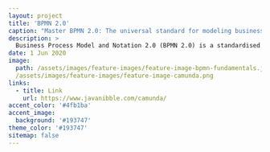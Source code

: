 ```yaml
---
layout: project
title: 'BPMN 2.0'
caption: "Master BPMN 2.0: The universal standard for modeling business processes, enabling clarity, collaboration, and seamless execution in process-driven workflows."
description: >
  Business Process Model and Notation 2.0 (BPMN 2.0) is a standardised graphical notation for modelling business processes, making them easy to understand for business users and executable by automation systems. It uses symbols like events, activities, and gateways to represent the flow and logic of processes in a clear and structured way.
date: 1 Jun 2020
image: 
  path: /assets/images/feature-images/feature-image-bpmn-fundamentals.jpg
  /assets/images/feature-images/feature-image-camunda.png
links:
  - title: Link
    url: https://www.javanibble.com/camunda/
accent_color: '#4fb1ba'
accent_image:
  background: '#193747'
theme_color: '#193747'
sitemap: false
---
```


